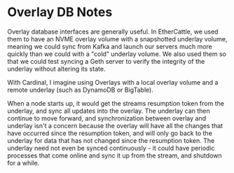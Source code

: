 # Overlay DB Notes

Overlay database interfaces are generally useful. In EtherCattle, we used them
to have an NVME overlay volume with a snapshotted underlay volume, meaning we
could sync from Kafka and launch our servers much more quickly than we could
with a "cold" underlay volume. We also used them so that we could test syncing
a Geth server to verify the integrity of the underlay without altering its
state.

With Cardinal, I imagine using Overlays with a local overlay volume and a
remote underlay (such as DynamoDB or BigTable).

When a node starts up, it would get the streams resumption token from the
underlay, and sync all updates into the overlay. The underlay can then continue
to move forward, and synchronization between overlay and underlay isn't a
concern because the overlay will have all the changes that have occurred since
the resumption token, and will only go back to the underlay for data that has
not changed since the resumption token. The underlay need not even be synced
continuously - it could have periodic processes that come online and sync it up
from the stream, and shutdown for a while.

